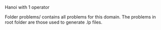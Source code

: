 Hanoi with 1 operator

Folder problems/ contains all problems for this domain.
The problems in root folder are those used to generate .lp files.

